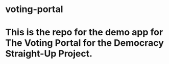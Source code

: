 # voting-portal
# This is the repo for the demo app for The Voting Portal for the Democracy Straight-Up Project. 


